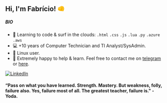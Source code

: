 
## Hi, I'm Fabrício! <img src="https://raw.githubusercontent.com/fabrjcio/fabrjcio/main/images/thumb.gif" width="22px">

##### BIO
- 🌱 Learning to code & surf in the clouds: `.html` `.css`  `.js` `.lua` `.py` `.azure` `.aws`
- 💻 +10 years of Computer Technician and TI Analyst/SysAdmin.
- 🐧 Linux user. 
- 🤝 Extremely happy to help & learn. Feel free to contact me on [telegram](https://telegram.me/fabrjcio) or [here](https://github.com/fabrjcio/fabrjcio/issues/1).

[![LinkedIn](https://img.shields.io/badge/LinkedIn-0077B5?style=for-the-badge&logo=linkedin&logoColor=white)](www.linkedin.com/in/fsousati)
<br>

#### “Pass on what you have learned. Strength. Mastery. But weakness, folly, failure also. Yes, failure most of all. The greatest teacher, failure is." - Yoda.

